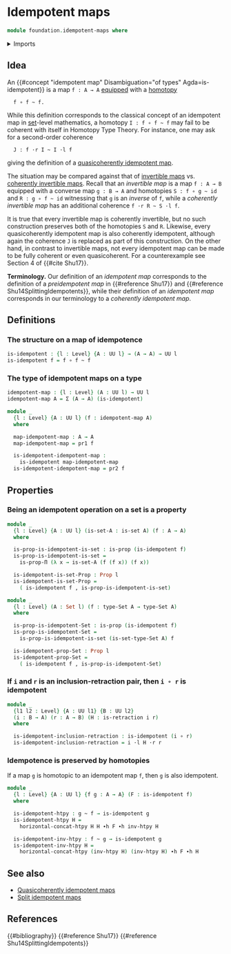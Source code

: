 # Idempotent maps

```agda
module foundation.idempotent-maps where
```

<details><summary>Imports</summary>

```agda
open import foundation.dependent-pair-types
open import foundation.homotopy-algebra
open import foundation.universe-levels
open import foundation.whiskering-homotopies-composition

open import foundation-core.function-types
open import foundation-core.homotopies
open import foundation-core.propositions
open import foundation-core.retractions
open import foundation-core.sets
```

</details>

## Idea

An {{#concept "idempotent map" Disambiguation="of types" Agda=is-idempotent}} is
a map `f : A → A` [equipped](foundation.structure.md) with a
[homotopy](foundation-core.homotopies.md)

```text
  f ∘ f ~ f.
```

While this definition corresponds to the classical concept of an idempotent map
in [set](foundation-core.sets.md)-level mathematics, a homotopy `I : f ∘ f ~ f`
may fail to be coherent with itself in Homotopy Type Theory. For instance, one
may ask for a second-order coherence

```text
  J : f ·r I ~ I ·l f
```

giving the definition of a
[quasicoherently idempotent map](foundation.quasicoherently-idempotent-maps.md).

The situation may be compared against that of
[invertible maps](foundation-core.invertible-maps.md) vs.
[coherently invertible maps](foundation-core.coherently-invertible-maps.md).
Recall that an _invertible map_ is a map `f : A → B` equipped with a converse
map `g : B → A` and homotopies `S : f ∘ g ~ id` and `R : g ∘ f ~ id` witnessing
that `g` is an _inverse_ of `f`, while a _coherently invertible map_ has an
additional coherence `f ·r R ~ S ·l f`.

It is true that every invertible map is coherently invertible, but no such
construction preserves both of the homotopies `S` and `R`. Likewise, every
quasicoherently idempotent map is also coherently idempotent, although again the
coherence `J` is replaced as part of this construction. On the other hand, in
contrast to invertible maps, not every idempotent map can be made to be fully
coherent or even quasicoherent. For a counterexample see Section 4 of
{{#cite Shu17}}.

**Terminology.** Our definition of an _idempotent map_ corresponds to the
definition of a _preidempotent map_ in {{#reference Shu17}} and
{{#reference Shu14SplittingIdempotents}}, while their definition of an
_idempotent map_ corresponds in our terminology to a _coherently idempotent
map_.

## Definitions

### The structure on a map of idempotence

```agda
is-idempotent : {l : Level} {A : UU l} → (A → A) → UU l
is-idempotent f = f ∘ f ~ f
```

### The type of idempotent maps on a type

```agda
idempotent-map : {l : Level} (A : UU l) → UU l
idempotent-map A = Σ (A → A) (is-idempotent)

module _
  {l : Level} {A : UU l} (f : idempotent-map A)
  where

  map-idempotent-map : A → A
  map-idempotent-map = pr1 f

  is-idempotent-idempotent-map :
    is-idempotent map-idempotent-map
  is-idempotent-idempotent-map = pr2 f
```

## Properties

### Being an idempotent operation on a set is a property

```agda
module _
  {l : Level} {A : UU l} (is-set-A : is-set A) (f : A → A)
  where

  is-prop-is-idempotent-is-set : is-prop (is-idempotent f)
  is-prop-is-idempotent-is-set =
    is-prop-Π (λ x → is-set-A (f (f x)) (f x))

  is-idempotent-is-set-Prop : Prop l
  is-idempotent-is-set-Prop =
    ( is-idempotent f , is-prop-is-idempotent-is-set)

module _
  {l : Level} (A : Set l) (f : type-Set A → type-Set A)
  where

  is-prop-is-idempotent-Set : is-prop (is-idempotent f)
  is-prop-is-idempotent-Set =
    is-prop-is-idempotent-is-set (is-set-type-Set A) f

  is-idempotent-prop-Set : Prop l
  is-idempotent-prop-Set =
    ( is-idempotent f , is-prop-is-idempotent-Set)
```

### If `i` and `r` is an inclusion-retraction pair, then `i ∘ r` is idempotent

```agda
module _
  {l1 l2 : Level} {A : UU l1} {B : UU l2}
  (i : B → A) (r : A → B) (H : is-retraction i r)
  where

  is-idempotent-inclusion-retraction : is-idempotent (i ∘ r)
  is-idempotent-inclusion-retraction = i ·l H ·r r
```

### Idempotence is preserved by homotopies

If a map `g` is homotopic to an idempotent map `f`, then `g` is also idempotent.

```agda
module _
  {l : Level} {A : UU l} {f g : A → A} (F : is-idempotent f)
  where

  is-idempotent-htpy : g ~ f → is-idempotent g
  is-idempotent-htpy H =
    horizontal-concat-htpy H H ∙h F ∙h inv-htpy H

  is-idempotent-inv-htpy : f ~ g → is-idempotent g
  is-idempotent-inv-htpy H =
    horizontal-concat-htpy (inv-htpy H) (inv-htpy H) ∙h F ∙h H
```

## See also

- [Quasicoherently idempotent maps](foundation.quasicoherently-idempotent-maps.md)
- [Split idempotent maps](foundation.split-idempotent-maps.md)

## References

{{#bibliography}} {{#reference Shu17}} {{#reference Shu14SplittingIdempotents}}
